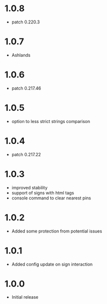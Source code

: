# 1.0.8
* patch 0.220.3

# 1.0.7
* Ashlands

# 1.0.6
* patch 0.217.46

# 1.0.5
* option to less strict strings comparison

# 1.0.4
* patch 0.217.22

# 1.0.3
* improved stability
* support of signs with html tags
* console command to clear nearest pins

# 1.0.2
* Added some protection from potential issues

# 1.0.1
* Added config update on sign interaction

# 1.0.0
* Initial release